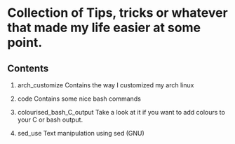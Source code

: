# Collection of Tips, tricks or whatever that made my life easier at some point.

## Contents
1. arch_customize
	Contains the way I customized my arch linux

2. code
	Contains some nice bash commands

3. colourised_bash_C_output
	Take a look at it if you want to add colours to your C or bash output.
4. sed_use
	Text manipulation using sed (GNU)
